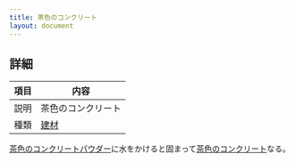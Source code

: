 ```yaml
---
title: 茶色のコンクリート
layout: document
---
```

## 詳細

|項目|内容|
|---|---|
|説明|茶色のコンクリート|
|種類|[建材](建材)|

[茶色のコンクリートパウダー](茶色のコンクリートパウダー)に水をかけると固まって[茶色のコンクリート](茶色のコンクリート)なる。
